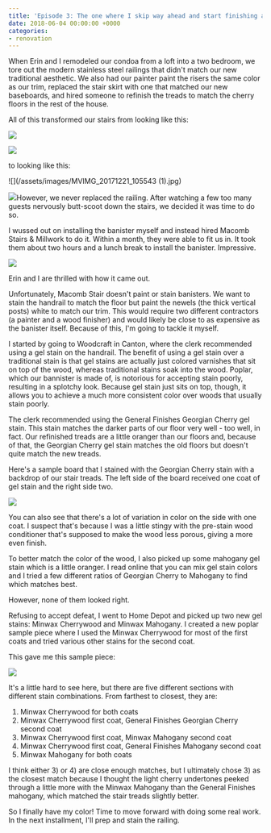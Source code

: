 ```yaml
---
title: 'Episode 3: The one where I skip way ahead and start finishing a railing'
date: 2018-06-04 00:00:00 +0000
categories:
- renovation
---
```

When Erin and I remodeled our condoa from a loft into a two bedroom, we tore out the modern stainless steel railings that didn't match our new traditional aesthetic. We also had our painter paint the risers the same color as our trim, replaced the stair skirt with one that matched our new baseboards, and hired someone to refinish the treads to match the cherry floors in the rest of the house.

All of this transformed our stairs from looking like this:

![](/assets/images/IMG_20170911_084712.jpg)

![](/assets/images/IMG_1473.jpg)

to looking like this:

![](/assets/images/MVIMG_20171221_105543 (1).jpg)

![](/assets/images/IMG_20180604_220235.jpg)However, we never replaced the railing. After watching a few too many guests nervously butt-scoot down the stairs, we decided it was time to do so.

I wussed out on installing the banister myself and instead hired Macomb Stairs & Millwork to do it. Within a month, they were able to fit us in. It took them about two hours and a lunch break to install the banister. Impressive.

![](/assets/images/IMG_20180604_172423.jpg)

Erin and I are thrilled with how it came out.

Unfortunately, Macomb Stair doesn't paint or stain banisters. We want to stain the handrail to match the floor but paint the newels (the thick vertical posts) white to match our trim. This would require two different contractors (a painter and a wood finisher) and would likely be close to as expensive as the banister itself. Because of this, I'm going to tackle it myself.

I started by going to Woodcraft in Canton, where the clerk recommended using a gel stain on the handrail. The benefit of using a gel stain over a traditional stain is that gel stains are actually just colored varnishes that sit on top of the wood, whereas traditional stains soak into the wood. Poplar, which our bannister is made of, is notorious for accepting stain poorly, resulting in a splotchy look. Because gel stain just sits on top, though, it allows you to achieve a much more consistent color over woods that usually stain poorly.

The clerk recommended using the General Finishes Georgian Cherry gel stain. This stain matches the darker parts of our floor very well - too well, in fact. Our refinished treads are a little oranger than our floors and, because of that, the Georgian Cherry gel stain matches the old floors but doesn't quite match the new treads.

Here's a sample board that I stained with the Georgian Cherry stain with a backdrop of our stair treads. The left side of the board received one coat of gel stain and the right side two.

![](/assets/images/IMG_20180604_192353.jpg)

You can also see that there's a lot of variation in color on the side with one coat. I suspect that's because I was a little stingy with the pre-stain wood conditioner that's supposed to make the wood less porous, giving a more even finish.

To better match the color of the wood, I also picked up some mahogany gel stain which is a little oranger. I read online that you can mix gel stain colors and I tried a few different ratios of Georgian Cherry to Mahogany to find which matches best.

However, none of them looked right.

Refusing to accept defeat, I went to Home Depot and picked up two new gel stains: Minwax Cherrywood and Minwax Mahogany. I created a new poplar sample piece where I used the Minwax Cherrywood for most of the first coats and tried various other stains for the second coat.

This gave me this sample piece:

![](/assets/images/IMG_20180609_145212.jpg)

It's a little hard to see here, but there are five different sections with different stain combinations. From farthest to closest, they are:

1. Minwax Cherrywood for both coats
2. Minwax Cherrywood first coat, General Finishes Georgian Cherry second coat
3. Minwax Cherrywood first coat, Minwax Mahogany second coat
4. Minwax Cherrywood first coat, General Finishes Mahogany second coat
5. Minwax Mahogany for both coats

I think either 3) or 4) are close enough matches, but I ultimately chose 3) as the closest match because I thought the light cherry undertones peeked through a little more with the Minwax Mahogany than the General Finishes mahogany, which matched the stair treads slightly better.

So I finally have my color! Time to move forward with doing some real work. In the next installment, I'll prep and stain the railing.
